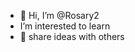 - 👋 Hi, I’m @Rosary2
- I’m interested to learn 
- 💞️ share ideas with others

<!---
Rosary2/Rosary2 is a ✨ special ✨ repository because its `README.md` (this file) appears on your GitHub profile.
You can click the Preview link to take a look at your changes.
--->
